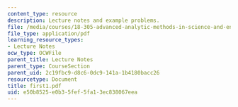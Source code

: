 ```yaml
---
content_type: resource
description: Lecture notes and example problems.
file: /media/courses/18-305-advanced-analytic-methods-in-science-and-engineering-fall-2004/e50b8525e0b35fef5fa13ec838067eea_first1.pdf
file_type: application/pdf
learning_resource_types:
- Lecture Notes
ocw_type: OCWFile
parent_title: Lecture Notes
parent_type: CourseSection
parent_uid: 2c19fbc9-d8c6-0dc9-141a-1b4180bacc26
resourcetype: Document
title: first1.pdf
uid: e50b8525-e0b3-5fef-5fa1-3ec838067eea
---
```


